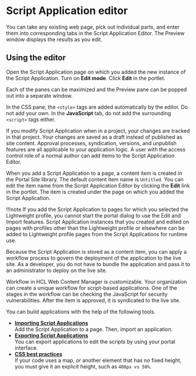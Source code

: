 # Script Application editor

You can take any existing web page, pick out individual parts, and enter them into corresponding tabs in the Script Application Editor. The Preview window displays the results as you edit.

## Using the editor

Open the Script Application page on which you added the new instance of the Script Application. Turn on **Edit mode**. Click **Edit** in the portlet.

Each of the panes can be maximized and the Preview pane can be popped out into a separate window.

In the CSS pane, the `<style>` tags are added automatically by the editor. Do not add your own. In the **JavaScript** tab, do not add the surrounding `<script>` tags either.

If you modify Script Application when in a project, your changes are tracked in that project. Your changes are saved as a draft instead of published as site content. Approval processes, syndication, versions, and unpublish features are all applicable to your application logic. A user with the access control role of a normal author can add items to the Script Application Editor.

When you add a Script Application to a page, a content item is created in the Portal Site library. The default content item name is `Untitled`. You can edit the item name from the Script Application Editor by clicking the **Edit** link in the portlet. The item is created under the page on which you added the Script Application.

!!!note
        If you add the Script Application to pages for which you selected the Lightweight profile, you cannot start the portal dialog to use the Edit and Import features. Script Application instances that you created and edited on pages with profiles other than the Lightweight profile or elsewhere can be added to Lightweight profile pages from the Script Applications for runtime use.

Because the Script Application is stored as a content item, you can apply a workflow process to govern the deployment of the application to the live site. As a developer, you do not have to bundle the application and pass it to an administrator to deploy on the live site.

Workflow in HCL Web Content Manager is customizable. Your organization can create a unique workflow for script-based applications. One of the stages in the workflow can be checking the JavaScript for security vulnerabilities. After the item is approved, it is syndicated to the live site.

You can build applications with the help of the following tools.

- **[Importing Script Applications](./import-apps.md)**  
Add the Script Application to a page. Then, import an application.
- **[Exporting Script Applications](./export-apps.md)**  
You can export applications to edit the scripts by using your portal interface.
- **[CSS best practices](./css_best_practices.md)**  
If your code uses a map, or another element that has no fixed height, you must give it an explicit height, such as `400px vs 50%`.
